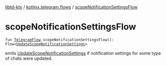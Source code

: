 [libtd-ktx](../index.md) / [kotlinx.telegram.flows](index.md) / [scopeNotificationSettingsFlow](./scope-notification-settings-flow.md)

# scopeNotificationSettingsFlow

`fun `[`TelegramFlow`](../kotlinx.telegram.core/-telegram-flow/index.md)`.scopeNotificationSettingsFlow(): Flow<`[`UpdateScopeNotificationSettings`](https://tdlibx.github.io/td/docs/org/drinkless/td/libcore/telegram/TdApi/UpdateScopeNotificationSettings.html)`>`

emits [UpdateScopeNotificationSettings](https://tdlibx.github.io/td/docs/org/drinkless/td/libcore/telegram/TdApi/UpdateScopeNotificationSettings.html) if notification settings for some type of chats were
updated.

